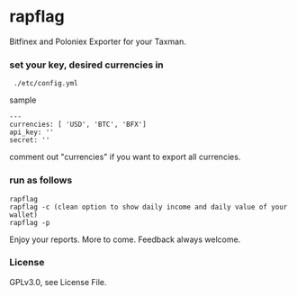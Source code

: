 # rapflag
Bitfinex and Poloniex Exporter for your Taxman.

### set your key, desired currencies in
```
 ./etc/config.yml
```
sample
```
---
currencies: [ 'USD', 'BTC', 'BFX']
api_key: ''
secret: ''
```
comment out "currencies" if you want to export all currencies.
### run as follows
```
rapflag
rapflag -c (clean option to show daily income and daily value of your wallet)
rapflag -p
```
Enjoy your reports. More to come. Feedback always welcome.

### License
GPLv3.0, see License File.
